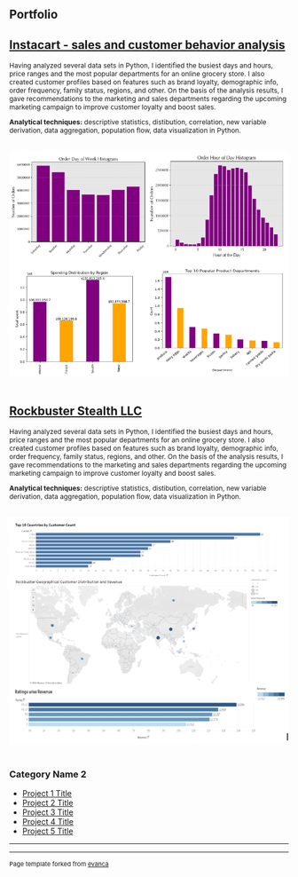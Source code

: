## Portfolio

[Instacart - sales and customer behavior analysis](https://github.com/MounikaAchchannagari/Instacart)
---
<p style="font-size: 12px"> Having analyzed several data sets in Python, I identified the busiest days and hours, price ranges and the most popular departments for an online grocery store. I also created customer profiles based on features such as brand loyalty, demographic info, order frequency, family status, regions, and other. On the basis of the analysis results, I gave recommendations to the marketing and sales departments regarding the upcoming marketing campaign to improve customer loyalty and boost sales. </p>

<p style="font-size: 12px"><b>Analytical techniques:</b> descriptive statistics, distibution, correlation, new variable derivation, data aggregation, population flow, data visualization in Python.</p>
<br>
 <img src="images/Instacart.portfolio1.png?raw=true"/>  
<br><br>


[Rockbuster Stealth LLC](https://github.com/MounikaAchchannagari/Rockbuster)
---
<p style="font-size: 12px"> Having analyzed several data sets in Python, I identified the busiest days and hours, price ranges and the most popular departments for an online grocery store. I also created customer profiles based on features such as brand loyalty, demographic info, order frequency, family status, regions, and other. On the basis of the analysis results, I gave recommendations to the marketing and sales departments regarding the upcoming marketing campaign to improve customer loyalty and boost sales. </p>

<p style="font-size: 12px"><b>Analytical techniques:</b> descriptive statistics, distibution, correlation, new variable derivation, data aggregation, population flow, data visualization in Python.</p>
<br>
 <img src="images/Rockbusterportfolio.png?raw=true"/>  
<br><br>


### Category Name 2

- [Project 1 Title](http://example.com/)
- [Project 2 Title](http://example.com/)
- [Project 3 Title](http://example.com/)
- [Project 4 Title](http://example.com/)
- [Project 5 Title](http://example.com/)

---




---
<p style="font-size:11px">Page template forked from <a href="https://github.com/evanca/quick-portfolio">evanca</a></p>
<!-- Remove above link if you don't want to attibute -->
